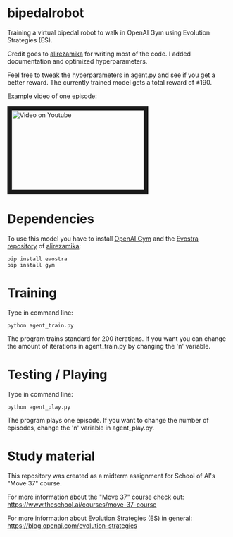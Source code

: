 # bipedalrobot
Training a virtual bipedal robot to walk in OpenAI Gym using Evolution Strategies (ES). 

Credit goes to [alirezamika](https://github.com/alirezamika/bipedal-es) for writing most of the code. I added documentation and optimized hyperparameters.

Feel free to tweak the hyperparameters in agent.py and see if you get a better reward.
The currently trained model gets a total reward of ±190.

Example video of one episode:

<a href="https://www.youtube.com/watch?v=iskHVlt0UBw
" target="_blank"><img src="https://i9.ytimg.com/vi/iskHVlt0UBw/mq2.jpg?sqp=CPjkkt4F&rs=AOn4CLDIW9pwFBsKufSMMQL0pz_wUgLjhg" 
alt="Video on Youtube" width="300" height="180" border="10" /></a>

# Dependencies

To use this model you have to install [OpenAI Gym](https://github.com/openai/gym) and the [Evostra repository](https://github.com/alirezamika/evostra) of [alirezamika](https://github.com/alirezamika):

    pip install evostra
    pip install gym

# Training 
Type in command line:

    python agent_train.py
    
The program trains standard for 200 iterations. If you want you can change the amount of iterations in agent_train.py by changing the 'n' variable.

# Testing / Playing
Type in command line:

    python agent_play.py
    
The program plays one episode. If you want to change the number of episodes, change the 'n' variable in agent_play.py.

# Study material

This repository was created as a midterm assignment for School of AI's "Move 37" course.

For more information about the "Move 37" course check out:
https://www.theschool.ai/courses/move-37-course

For more information about Evolution Strategies (ES) in general:
https://blog.openai.com/evolution-strategies
